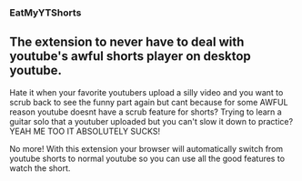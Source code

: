 ### EatMyYTShorts
## The extension to never have to deal with youtube's awful shorts player on desktop youtube.

Hate it when your favorite youtubers upload a silly video and you want to scrub back to see the funny part again but cant because for some AWFUL reason youtube doesnt have a scrub feature for shorts? Trying to learn a guitar solo that a youtuber uploaded but you can't slow it down to practice? YEAH ME TOO IT ABSOLUTELY SUCKS!

No more! With this extension your browser will automatically switch from youtube shorts to normal youtube so you can use all the good features to watch the short.